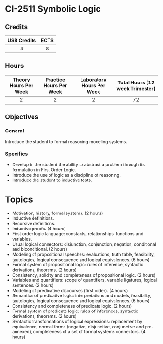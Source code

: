 # CI-2511 Symbolic Logic

## Credits

| USB Credits | ECTS |
|:-----------:|:----:|
|      4      |   8  |

## Hours

| Theory Hours Per Week | Practice Hours Per Week | Laboratory Hours Per Week | Total Hours (12 week Trimester) |
|:---------------------:|:-----------------------:|:-------------------------:|:-------------------------------:|
|           2           |            2            |             2             |                72               |

## Objectives

### General

Introduce the student to formal reasoning modeling systems.

### Specifics

* Develop in the student the ability to abstract a problem through its formulation in First Order Logic.
* Introduce the use of logic as a discipline of reasoning. 
* Introduce the student to inductive tests.

# Topics

* Motivation, history, formal systems. (2 hours)
* Inductive definitions.
* Recursive definitions.
* Inductive proofs. (4 hours)
* First order logic language: constants, relationships, functions and variables.
* Usual logical connectors: disjunction, conjunction, negation, conditional and biconditional. (2 hours)
* Modeling of propositional speeches: evaluations, truth table, feasibility, tautologies, logical consequence and logical equivalences. (6 hours)
* Formal system of propositional logic: rules of inference, syntactic derivations, theorems. (2 hours)
* Consistency, solidity and completeness of propositional logic. (2 hours)
* Variables and quantifiers: scope of quantifiers, variable ligatures, logical sentences. (2 hours)
* Modeling of predicative discourses (first order). (4 hours)
* Semantics of predicative logic: interpretations and models, feasibility, tautologies, logical consequence and logical equivalences. (6 hours)
* Consistency and completeness of predicate logic. (2 hours)
* Formal system of predicate logic: rules of inferences, syntactic derivations, theorems. (2 hours)
* Syntactic transformations of logical expressions: replacement by equivalence, normal forms (negative, disjunctive, conjunctive and pre-annexed), completeness of a set of formal systems connectors. (4 hours)
